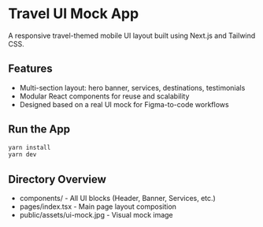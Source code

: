 # Travel UI Mock App

A responsive travel-themed mobile UI layout built using Next.js and Tailwind CSS.

## Features

- Multi-section layout: hero banner, services, destinations, testimonials
- Modular React components for reuse and scalability
- Designed based on a real UI mock for Figma-to-code workflows

## Run the App

```bash
yarn install
yarn dev
```

## Directory Overview

- components/ - All UI blocks (Header, Banner, Services, etc.)
- pages/index.tsx - Main page layout composition
- public/assets/ui-mock.jpg - Visual mock image
